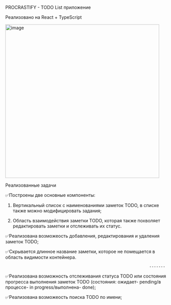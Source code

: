 PROCRASTIFY - TODO List приложение 

Реализовано на React + TypeScript


 <img width="482" alt="image" src="https://user-images.githubusercontent.com/79941801/184707493-da55d0f1-8fb2-4bd3-9188-1bf7646315c4.png">

Реализованные задачи


✅Построены две основные компоненты: 


   1)	 Вертикальный список с наименованиями заметок TODO, в списке также можно модифицировать задания;
   
   2)	Область взаимодействия заметки TODO, которая также похволяет редактировать заметки и отслеживать их статус.
   
   
✅Реализована возможеость добавления, редактирования и удаления заметок TODO;

✅Скрывается длинное название заметки, которое не помещается в область видимости контейнера.

                                                                   -------
                                                                   
✅Реализована возможность отслеживания статуса TODO или состояния прогресса выполнения заметок TODO (состояния: ожидает- pending/в процессе- in progress/выполнена- done);

✅Реализована возможеость поиска TODO по имени;

